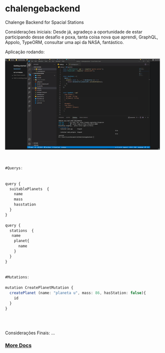 # chalengebackend
Chalenge Backend for Spacial Stations


Considerações iniciais: Desde já, agradeço a oportunidade de estar participando desse desafio e poxa, tanta coisa nova que aprendi,
GraphQL, Appolo, TypeORM, consultar uma api da NASA, fantástico.


Aplicação rodando:

![Alt Text](https://github.com/almcarvalho/chalengebackend/blob/main/docs/demos/demo.gif)

```typescript


#Querys:


query {
  suitablePlanets  {
    name
    mass
    hasstation
  }
}

query {
  stations  {
   name
    planet{
      name
    }
  }
}


#Mutations:

mutation CreatePlanetMutation {
  createPlanet (name: "planeta u", mass: 86, hasStation: false){
    id
  }
}

```


<br/>
<br/>

Considerações Finais: ...

<h3> <a href="https://bedecked-echidna-e33.notion.site/Documentation-API-f78c517f9df94aea83c1ad9ef69e0a0e" target="_blank"> More Docs </a> </h3>


